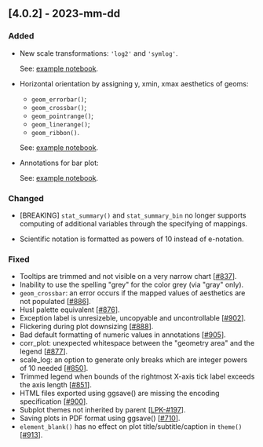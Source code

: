 ## [4.0.2] - 2023-mm-dd

### Added

- New scale transformations: `'log2'` and `'symlog'`.

  See: [example notebook](https://nbviewer.jupyter.org/github/JetBrains/lets-plot/blob/master/docs/f-23e/new_scale_transformations.ipynb).

- Horizontal orientation by assigning y, xmin, xmax aesthetics of geoms:
  - `geom_errorbar()`;
  - `geom_crossbar()`;
  - `geom_pointrange()`;
  - `geom_linerange()`;
  - `geom_ribbon()`.

  See: [example notebook](https://nbviewer.org/github/JetBrains/lets-plot/blob/master/docs/f-23e/horizontal_geoms.ipynb).

- Annotations for bar plot:

  See: [example notebook](https://nbviewer.org/github/JetBrains/lets-plot/blob/master/docs/f-23e/bar_annotations.ipynb).


### Changed

- [BREAKING] `stat_summary()` and `stat_summary_bin` no longer supports computing of additional variables through the specifying of mappings.

- Scientific notation is formatted as powers of 10 instead of e-notation.

### Fixed

- Tooltips are trimmed and not visible on a very narrow chart [[#837](https://github.com/JetBrains/lets-plot/issues/837)].
- Inability to use the spelling "grey" for the color grey (via "gray" only).
- `geom_crossbar`: an error occurs if the mapped values of aesthetics are not populated [[#886](https://github.com/JetBrains/lets-plot/issues/886)].
- Husl palette equivalent [[#876](https://github.com/JetBrains/lets-plot/issues/876)].
- Exception label is unresizeble, uncopyable and uncontrollable [[#902](https://github.com/JetBrains/lets-plot/issues/902)].
- Flickering during plot downsizing [[#888](https://github.com/JetBrains/lets-plot/issues/888)].
- Bad default formatting of numeric values in annotations [[#905](https://github.com/JetBrains/lets-plot/issues/905)].
- corr_plot: unexpected whitespace between the "geometry area" and the legend [[#877](https://github.com/JetBrains/lets-plot/issues/877)].
- scale_log: an option to generate only breaks which are integer powers of 10 needed [[#850](https://github.com/JetBrains/lets-plot/issues/850)].
- Trimmed legend when bounds of the rightmost X-axis tick label exceeds the axis length [[#851](https://github.com/JetBrains/lets-plot/issues/851)].
- HTML files exported using ggsave() are missing the encoding specification [[#900](https://github.com/JetBrains/lets-plot/issues/900)].
- Subplot themes not inherited by parent [[LPK-#197](https://github.com/JetBrains/lets-plot-kotlin/issues/197)].
- Saving plots in PDF format using ggsave() [[#710](https://github.com/JetBrains/lets-plot/issues/710)].
- `element_blank()` has no effect on plot title/subtitle/caption in `theme()` [[#913](https://github.com/JetBrains/lets-plot/issues/913)].
